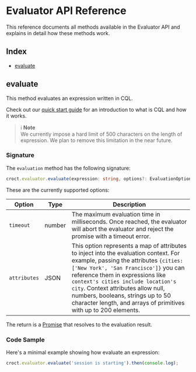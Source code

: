 # Evaluator API Reference

This reference documents all methods available in the Evaluator API and explains in detail how these methods work.

## Index

- [evaluate](#evaluate)

## evaluate

This method evaluates an expression written in CQL.

Check out our [quick start guide](quick-start.md) for an introduction to what is CQL and how it works.

> ℹ️️ **Note**  
> We currently impose a hard limit of 500 characters on the length of expression.
> We plan to remove this limitation in the near future.


### Signature

The `evaluation` method has the following signature:

```ts
croct.evaluator.evaluate(expression: string, options?: EvaluationOptions): Promise<JsonResult>
```

These are the currently supported options:

| Option       | Type   | Description                                                                                                                                                                                                                                                                                                                                                                                   |
|--------------|--------|-----------------------------------------------------------------------------------------------------------------------------------------------------------------------------------------------------------------------------------------------------------------------------------------------------------------------------------------------------------------------------------------------|
| `timeout`    | number | The maximum evaluation time in milliseconds. Once reached, the evaluator will abort the evaluator and reject the promise with a timeout error.                                                                                                                                                                                                                                                |
| `attributes` | JSON   | This option represents a map of attributes to inject into the evaluation context. For example, passing the attributes `{cities: ['New York', 'San Francisco']}` you can reference them in expressions like `context's cities include location's city`. Context attributes allow null, numbers, booleans, strings up to 50 character length, and arrays of primitives with up to 200 elements. |

The return is a [Promise](https://developer.mozilla.org/en/docs/Web/JavaScript/Reference/Global_Objects/Promise) that 
resolves to the evaluation result.

### Code Sample

Here's a minimal example showing how evaluate an expression:

```ts
croct.evaluator.evaluate('session is starting').then(console.log);
```
